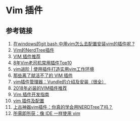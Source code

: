 <!--
 * @Author: SilvesterChiao
 * @Date: 2020-04-11 16:47:17
 * @LastEditors: SilvesterChiao
 * @LastEditTime: 2020-04-13 12:48:00
 -->
# Vim 插件

## 参考链接

1. [在windows的git bash 中用vim怎么去配置安装vim的插件呢 ?](https://segmentfault.com/q/1010000004146607)
1. [Vim的NerdTree插件](https://segmentfault.com/a/1190000015143474)
1. [VIM 插件推荐](https://zhuanlan.zhihu.com/p/58816186)
1. [8年Vim老司机常用插件Top10](https://zhuanlan.zhihu.com/p/84954261)
1. [vim进阶 | 使用插件打造实用vim工作环境](https://juejin.im/post/5a38c37f6fb9a0450909a151#heading-1)
1. [那些离了就活不了的 VIM 插件](https://www.zlovezl.cn/articles/vim-plugins-cannot-live-without/)
1. [vim插件管理器：Vundle的介绍及安装（很全）](https://blog.csdn.net/zhangpower1993/article/details/52184581)
1. [2018年必装的VIM插件推荐](https://www.ctolib.com/topics-136374.html)
1. [Vim 插件开发指南](https://github.com/wsdjeg/vim-plugin-dev-guide)
1. [vim 插件及配置](https://www.zfl9.com/vim.html)
1. [上古神器vim插件：你真的学会用NERDTree了吗？](https://www.jianshu.com/p/3066b3191cb1)
1. [所需即所获：像 IDE 一样使用 vim](https://github.com/yangyangwithgnu/use_vim_as_ide)
